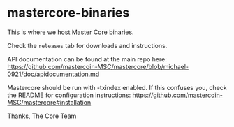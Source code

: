 mastercore-binaries
===================

This is where we host Master Core binaries.


Check the `releases` tab for downloads and instructions.

API documentation can be found at the main repo here: https://github.com/mastercoin-MSC/mastercore/blob/michael-0921/doc/apidocumentation.md

Mastercore should be run with -txindex enabled. If this confuses you, check the README for configuration instructions: https://github.com/mastercoin-MSC/mastercore#installation


Thanks,
The Core Team

